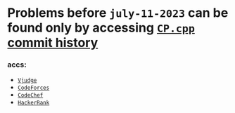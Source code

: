 # Problems before `july-11-2023`  can be found only by accessing [`CP.cpp`](../CP.cpp) [commit history](https://github.com/orsnaro/CP-study/commits/cpp_compatitive?before=6d7d94c6b886c749fecb638edd02937543d6d5a6+70&branch=cpp_compatitive&path%5B%5D=CP.cpp&qualified_name=refs%2Fheads%2Fcpp_compatitive)

### accs:

* [`Vjudge`](https://vjudge.net/user/orsnarol)
* [`CodeForces`](https://codeforces.com/profile/omarrs)
* [`CodeChef`](https://www.codechef.com/users/omarrs)
* [`HackerRank`](https://www.hackerrank.com/Omar1xd)
